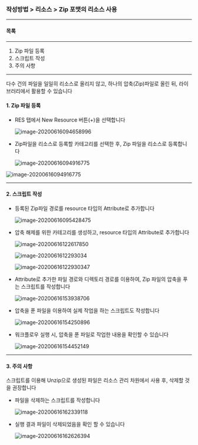 ### 작성방법 > 리소스 > Zip 포맷의 리소스 사용



------

#### 목록

------

1. Zip 파일 등록
2. 스크립트 작성
3. 주의 사항



------

다수 건의 파일을 일일히 리소스로 올리지 않고, 하나의 압축(Zip)파일로 올린 뒤, 라이브러리에서 활용할 수 있습니다



#### 1. Zip 파일 등록



- RES 탭에서 New Resource 버튼(+)을 선택합니다

  ![image-20200616094658996](./img/작성방법_01_리소스_06_Zip_포맷의_리소스사용-01.png)

  

- Zip파일을 리소스로 등록할 카테고리를 선택한 후, Zip 파일을 리소스로 등록합니다

  ![image-20200616094916775](./img/작성방법_01_리소스_06_Zip_포맷의_리소스사용-02.png)

![image-20200616094916775](./img/작성방법_01_리소스_06_Zip_포맷의_리소스사용-02-1.png)



------

#### 2. 스크립트 작성



- 등록된 Zip파일 경로를 resource 타입의 Attribute로 추가합니다

  ![image-20200616095428475](./img/작성방법_01_리소스_06_Zip_포맷의_리소스사용-03.png)

  

- 압축 해제를 위한 카테고리를 생성하고, resource 타입의 Attribute로 추가합니다

  ![image-20200616122617850](./img/작성방법_01_리소스_06_Zip_포맷의_리소스사용-05.png)

  ![image-2020061612293034](./img/작성방법_01_리소스_06_Zip_포맷의_리소스사용-04.png)

  ![image-20200616122930347](./img/작성방법_01_리소스_06_Zip_포맷의_리소스사용-06.png)

  

- Attribute로 추가한 파일 경로와 디렉토리 경로를 이용하여, Zip 파일의 압축을 푸는 스크립트를 작성합니다

  ![image-20200616153938706](./img/작성방법_01_리소스_06_Zip_포맷의_리소스사용-07.png)

  

- 압축을 푼 파일을 이용하여 실제 작업을 하는 스크립트도 작성합니다

  ![image-20200616154250896](./img/작성방법_01_리소스_06_Zip_포맷의_리소스사용-08.png)

  

- 워크플로우 실행 시, 압축을 푼 파일로 작업한 내용을 확인할 수 있습니다

  ![image-20200616154452149](./img/작성방법_01_리소스_06_Zip_포맷의_리소스사용-09.png)



------

#### 3. 주의 사항

스크립트를 이용해 Unzip으로 생성된 파일은 리소스 관리 차원에서 사용 후, 삭제할 것을 권장합니다



- 파일을 삭제하는 스크립트를 작성합니다

  ![image-20200616162339118](./img/작성방법_01_리소스_06_Zip_포맷의_리소스사용-10.png)

  

- 실행 결과 파일이 삭제되었음을 확인 할 수 있습니다

  ![image-20200616162626394](./img/작성방법_01_리소스_06_Zip_포맷의_리소스사용-11.png)

